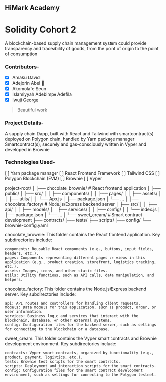 ## HiMark Academy
# Solidity Cohort 2

A blockchain-based supply chain management system could provide transparency and traceability of goods, from the point of origin to the point of consumption

### Contributors-

- [x] Amaku David
- [x] Adejorin Abel 🎉
- [x] Akomolafe Seun
- [x] Islamiyyah Adebimpe Adefila
- [x] Iwuji George

> Beautiful work

### Project Details-
A supply chain Dapp, built with React and Tailwind with smartcontract(s) deployed on Polygon chain, handled by Yarn package manager
Smartcontract(s), securely and gas-consciously written in Vyper and developed in Brownie
### Technologies Used-
[ ] Yarn package manager
[ ] React Frontend Framework
[ ] Tailwind CSS
[ ] Polygon Blockchain (EVM)
[ ] Brownie
[ ] Vyper

project-root/
│
├── chocolate_brownie/           # React frontend application
│   ├── public/
│   ├── src/
│   │   ├── components/
│   │   ├── pages/
│   │   ├── assets/
│   │   ├── utils/
│   │   └── App.js
│   ├── package.json
│   └── ...
│
├── chocolate_factory/      # Node.js/Express backend server
│   ├── src/
│   │   ├── api/
│   │   ├── models/
│   │   ├── services/
│   │   ├── config/
│   │   └── index.js
│   ├── package.json
│   └── ...
│
└── sweet_cream/    # Smart contract development
    ├── contracts/
    ├── tests/
    ├── scripts/
    ├── config/
    └── brownie-config.yaml

chocolate_brownie: This folder contains the React frontend application. Key subdirectories include:

    components: Reusable React components (e.g., buttons, input fields, headers, etc.).
    pages: Components representing different pages or views in this application (e.g., product creation, storefront, logistics tracking, etc.).
    assets: Images, icons, and other static files.
    utils: Utility functions, such as API calls, data manipulation, and helpers.

chocolate_factory: This folder contains the Node.js/Express backend server. Key subdirectories include:

    api: API routes and controllers for handling client requests.
    models: Data models for this application, such as product, order, or user information.
    services: Business logic and services that interact with the blockchain, database, or other external systems.
    config: Configuration files for the backend server, such as settings for connecting to the blockchain or a database.

sweet_cream: This folder contains the Vyper smart contracts and Brownie development environment. Key subdirectories include:

    contracts: Vyper smart contracts, organized by functionality (e.g., product, payment, logistics, etc.).
    tests: Brownie test scripts for the smart contracts.
    scripts: Deployment and interaction scripts for the smart contracts.
    config: Configuration files for the smart contract development environment, such as settings for connecting to the Polygon testnet.





